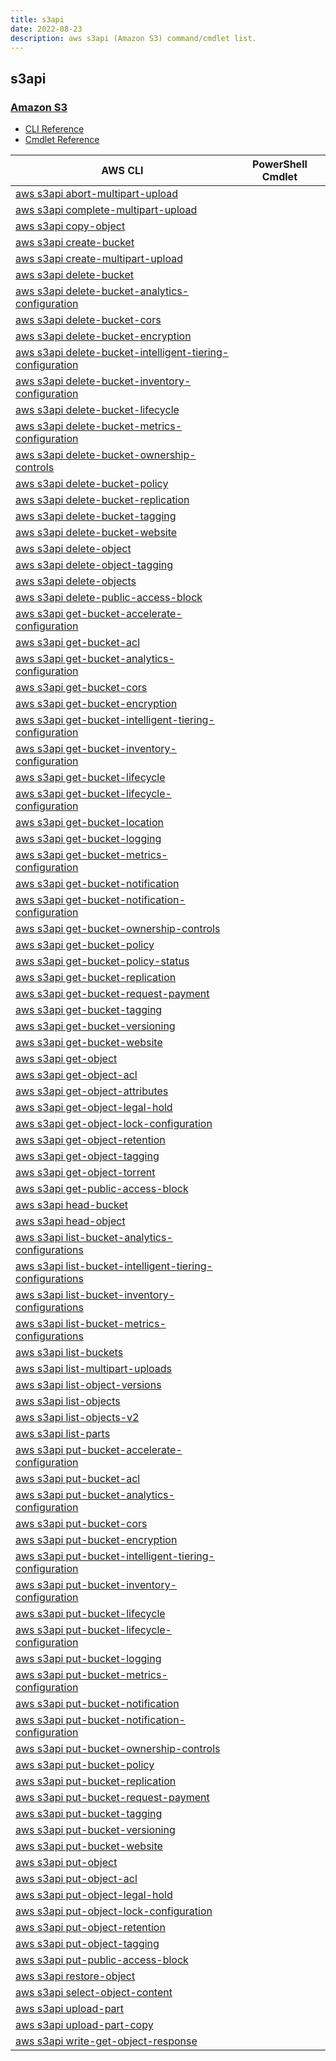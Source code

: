 ```yaml
---
title: s3api
date: 2022-08-23
description: aws s3api (Amazon S3) command/cmdlet list.
---
```


## s3api

### [Amazon S3](https://aws.amazon.com/s3/)

* [CLI Reference](https://docs.aws.amazon.com/cli/latest/reference/s3api/index.html)
* [Cmdlet Reference](https://docs.aws.amazon.com/powershell/latest/reference/items/Amazon_Simple_Storage_Service_cmdlets.html)

|AWS CLI|PowerShell Cmdlet|
|----|----|
|[aws s3api abort-multipart-upload](https://docs.aws.amazon.com/cli/latest/reference/s3api/abort-multipart-upload.html)||
|[aws s3api complete-multipart-upload](https://docs.aws.amazon.com/cli/latest/reference/s3api/complete-multipart-upload.html)||
|[aws s3api copy-object](https://docs.aws.amazon.com/cli/latest/reference/s3api/copy-object.html)||
|[aws s3api create-bucket](https://docs.aws.amazon.com/cli/latest/reference/s3api/create-bucket.html)||
|[aws s3api create-multipart-upload](https://docs.aws.amazon.com/cli/latest/reference/s3api/create-multipart-upload.html)||
|[aws s3api delete-bucket](https://docs.aws.amazon.com/cli/latest/reference/s3api/delete-bucket.html)||
|[aws s3api delete-bucket-analytics-configuration](https://docs.aws.amazon.com/cli/latest/reference/s3api/delete-bucket-analytics-configuration.html)||
|[aws s3api delete-bucket-cors](https://docs.aws.amazon.com/cli/latest/reference/s3api/delete-bucket-cors.html)||
|[aws s3api delete-bucket-encryption](https://docs.aws.amazon.com/cli/latest/reference/s3api/delete-bucket-encryption.html)||
|[aws s3api delete-bucket-intelligent-tiering-configuration](https://docs.aws.amazon.com/cli/latest/reference/s3api/delete-bucket-intelligent-tiering-configuration.html)||
|[aws s3api delete-bucket-inventory-configuration](https://docs.aws.amazon.com/cli/latest/reference/s3api/delete-bucket-inventory-configuration.html)||
|[aws s3api delete-bucket-lifecycle](https://docs.aws.amazon.com/cli/latest/reference/s3api/delete-bucket-lifecycle.html)||
|[aws s3api delete-bucket-metrics-configuration](https://docs.aws.amazon.com/cli/latest/reference/s3api/delete-bucket-metrics-configuration.html)||
|[aws s3api delete-bucket-ownership-controls](https://docs.aws.amazon.com/cli/latest/reference/s3api/delete-bucket-ownership-controls.html)||
|[aws s3api delete-bucket-policy](https://docs.aws.amazon.com/cli/latest/reference/s3api/delete-bucket-policy.html)||
|[aws s3api delete-bucket-replication](https://docs.aws.amazon.com/cli/latest/reference/s3api/delete-bucket-replication.html)||
|[aws s3api delete-bucket-tagging](https://docs.aws.amazon.com/cli/latest/reference/s3api/delete-bucket-tagging.html)||
|[aws s3api delete-bucket-website](https://docs.aws.amazon.com/cli/latest/reference/s3api/delete-bucket-website.html)||
|[aws s3api delete-object](https://docs.aws.amazon.com/cli/latest/reference/s3api/delete-object.html)||
|[aws s3api delete-object-tagging](https://docs.aws.amazon.com/cli/latest/reference/s3api/delete-object-tagging.html)||
|[aws s3api delete-objects](https://docs.aws.amazon.com/cli/latest/reference/s3api/delete-objects.html)||
|[aws s3api delete-public-access-block](https://docs.aws.amazon.com/cli/latest/reference/s3api/delete-public-access-block.html)||
|[aws s3api get-bucket-accelerate-configuration](https://docs.aws.amazon.com/cli/latest/reference/s3api/get-bucket-accelerate-configuration.html)||
|[aws s3api get-bucket-acl](https://docs.aws.amazon.com/cli/latest/reference/s3api/get-bucket-acl.html)||
|[aws s3api get-bucket-analytics-configuration](https://docs.aws.amazon.com/cli/latest/reference/s3api/get-bucket-analytics-configuration.html)||
|[aws s3api get-bucket-cors](https://docs.aws.amazon.com/cli/latest/reference/s3api/get-bucket-cors.html)||
|[aws s3api get-bucket-encryption](https://docs.aws.amazon.com/cli/latest/reference/s3api/get-bucket-encryption.html)||
|[aws s3api get-bucket-intelligent-tiering-configuration](https://docs.aws.amazon.com/cli/latest/reference/s3api/get-bucket-intelligent-tiering-configuration.html)||
|[aws s3api get-bucket-inventory-configuration](https://docs.aws.amazon.com/cli/latest/reference/s3api/get-bucket-inventory-configuration.html)||
|[aws s3api get-bucket-lifecycle](https://docs.aws.amazon.com/cli/latest/reference/s3api/get-bucket-lifecycle.html)||
|[aws s3api get-bucket-lifecycle-configuration](https://docs.aws.amazon.com/cli/latest/reference/s3api/get-bucket-lifecycle-configuration.html)||
|[aws s3api get-bucket-location](https://docs.aws.amazon.com/cli/latest/reference/s3api/get-bucket-location.html)||
|[aws s3api get-bucket-logging](https://docs.aws.amazon.com/cli/latest/reference/s3api/get-bucket-logging.html)||
|[aws s3api get-bucket-metrics-configuration](https://docs.aws.amazon.com/cli/latest/reference/s3api/get-bucket-metrics-configuration.html)||
|[aws s3api get-bucket-notification](https://docs.aws.amazon.com/cli/latest/reference/s3api/get-bucket-notification.html)||
|[aws s3api get-bucket-notification-configuration](https://docs.aws.amazon.com/cli/latest/reference/s3api/get-bucket-notification-configuration.html)||
|[aws s3api get-bucket-ownership-controls](https://docs.aws.amazon.com/cli/latest/reference/s3api/get-bucket-ownership-controls.html)||
|[aws s3api get-bucket-policy](https://docs.aws.amazon.com/cli/latest/reference/s3api/get-bucket-policy.html)||
|[aws s3api get-bucket-policy-status](https://docs.aws.amazon.com/cli/latest/reference/s3api/get-bucket-policy-status.html)||
|[aws s3api get-bucket-replication](https://docs.aws.amazon.com/cli/latest/reference/s3api/get-bucket-replication.html)||
|[aws s3api get-bucket-request-payment](https://docs.aws.amazon.com/cli/latest/reference/s3api/get-bucket-request-payment.html)||
|[aws s3api get-bucket-tagging](https://docs.aws.amazon.com/cli/latest/reference/s3api/get-bucket-tagging.html)||
|[aws s3api get-bucket-versioning](https://docs.aws.amazon.com/cli/latest/reference/s3api/get-bucket-versioning.html)||
|[aws s3api get-bucket-website](https://docs.aws.amazon.com/cli/latest/reference/s3api/get-bucket-website.html)||
|[aws s3api get-object](https://docs.aws.amazon.com/cli/latest/reference/s3api/get-object.html)||
|[aws s3api get-object-acl](https://docs.aws.amazon.com/cli/latest/reference/s3api/get-object-acl.html)||
|[aws s3api get-object-attributes](https://docs.aws.amazon.com/cli/latest/reference/s3api/get-object-attributes.html)||
|[aws s3api get-object-legal-hold](https://docs.aws.amazon.com/cli/latest/reference/s3api/get-object-legal-hold.html)||
|[aws s3api get-object-lock-configuration](https://docs.aws.amazon.com/cli/latest/reference/s3api/get-object-lock-configuration.html)||
|[aws s3api get-object-retention](https://docs.aws.amazon.com/cli/latest/reference/s3api/get-object-retention.html)||
|[aws s3api get-object-tagging](https://docs.aws.amazon.com/cli/latest/reference/s3api/get-object-tagging.html)||
|[aws s3api get-object-torrent](https://docs.aws.amazon.com/cli/latest/reference/s3api/get-object-torrent.html)||
|[aws s3api get-public-access-block](https://docs.aws.amazon.com/cli/latest/reference/s3api/get-public-access-block.html)||
|[aws s3api head-bucket](https://docs.aws.amazon.com/cli/latest/reference/s3api/head-bucket.html)||
|[aws s3api head-object](https://docs.aws.amazon.com/cli/latest/reference/s3api/head-object.html)||
|[aws s3api list-bucket-analytics-configurations](https://docs.aws.amazon.com/cli/latest/reference/s3api/list-bucket-analytics-configurations.html)||
|[aws s3api list-bucket-intelligent-tiering-configurations](https://docs.aws.amazon.com/cli/latest/reference/s3api/list-bucket-intelligent-tiering-configurations.html)||
|[aws s3api list-bucket-inventory-configurations](https://docs.aws.amazon.com/cli/latest/reference/s3api/list-bucket-inventory-configurations.html)||
|[aws s3api list-bucket-metrics-configurations](https://docs.aws.amazon.com/cli/latest/reference/s3api/list-bucket-metrics-configurations.html)||
|[aws s3api list-buckets](https://docs.aws.amazon.com/cli/latest/reference/s3api/list-buckets.html)||
|[aws s3api list-multipart-uploads](https://docs.aws.amazon.com/cli/latest/reference/s3api/list-multipart-uploads.html)||
|[aws s3api list-object-versions](https://docs.aws.amazon.com/cli/latest/reference/s3api/list-object-versions.html)||
|[aws s3api list-objects](https://docs.aws.amazon.com/cli/latest/reference/s3api/list-objects.html)||
|[aws s3api list-objects-v2](https://docs.aws.amazon.com/cli/latest/reference/s3api/list-objects-v2.html)||
|[aws s3api list-parts](https://docs.aws.amazon.com/cli/latest/reference/s3api/list-parts.html)||
|[aws s3api put-bucket-accelerate-configuration](https://docs.aws.amazon.com/cli/latest/reference/s3api/put-bucket-accelerate-configuration.html)||
|[aws s3api put-bucket-acl](https://docs.aws.amazon.com/cli/latest/reference/s3api/put-bucket-acl.html)||
|[aws s3api put-bucket-analytics-configuration](https://docs.aws.amazon.com/cli/latest/reference/s3api/put-bucket-analytics-configuration.html)||
|[aws s3api put-bucket-cors](https://docs.aws.amazon.com/cli/latest/reference/s3api/put-bucket-cors.html)||
|[aws s3api put-bucket-encryption](https://docs.aws.amazon.com/cli/latest/reference/s3api/put-bucket-encryption.html)||
|[aws s3api put-bucket-intelligent-tiering-configuration](https://docs.aws.amazon.com/cli/latest/reference/s3api/put-bucket-intelligent-tiering-configuration.html)||
|[aws s3api put-bucket-inventory-configuration](https://docs.aws.amazon.com/cli/latest/reference/s3api/put-bucket-inventory-configuration.html)||
|[aws s3api put-bucket-lifecycle](https://docs.aws.amazon.com/cli/latest/reference/s3api/put-bucket-lifecycle.html)||
|[aws s3api put-bucket-lifecycle-configuration](https://docs.aws.amazon.com/cli/latest/reference/s3api/put-bucket-lifecycle-configuration.html)||
|[aws s3api put-bucket-logging](https://docs.aws.amazon.com/cli/latest/reference/s3api/put-bucket-logging.html)||
|[aws s3api put-bucket-metrics-configuration](https://docs.aws.amazon.com/cli/latest/reference/s3api/put-bucket-metrics-configuration.html)||
|[aws s3api put-bucket-notification](https://docs.aws.amazon.com/cli/latest/reference/s3api/put-bucket-notification.html)||
|[aws s3api put-bucket-notification-configuration](https://docs.aws.amazon.com/cli/latest/reference/s3api/put-bucket-notification-configuration.html)||
|[aws s3api put-bucket-ownership-controls](https://docs.aws.amazon.com/cli/latest/reference/s3api/put-bucket-ownership-controls.html)||
|[aws s3api put-bucket-policy](https://docs.aws.amazon.com/cli/latest/reference/s3api/put-bucket-policy.html)||
|[aws s3api put-bucket-replication](https://docs.aws.amazon.com/cli/latest/reference/s3api/put-bucket-replication.html)||
|[aws s3api put-bucket-request-payment](https://docs.aws.amazon.com/cli/latest/reference/s3api/put-bucket-request-payment.html)||
|[aws s3api put-bucket-tagging](https://docs.aws.amazon.com/cli/latest/reference/s3api/put-bucket-tagging.html)||
|[aws s3api put-bucket-versioning](https://docs.aws.amazon.com/cli/latest/reference/s3api/put-bucket-versioning.html)||
|[aws s3api put-bucket-website](https://docs.aws.amazon.com/cli/latest/reference/s3api/put-bucket-website.html)||
|[aws s3api put-object](https://docs.aws.amazon.com/cli/latest/reference/s3api/put-object.html)||
|[aws s3api put-object-acl](https://docs.aws.amazon.com/cli/latest/reference/s3api/put-object-acl.html)||
|[aws s3api put-object-legal-hold](https://docs.aws.amazon.com/cli/latest/reference/s3api/put-object-legal-hold.html)||
|[aws s3api put-object-lock-configuration](https://docs.aws.amazon.com/cli/latest/reference/s3api/put-object-lock-configuration.html)||
|[aws s3api put-object-retention](https://docs.aws.amazon.com/cli/latest/reference/s3api/put-object-retention.html)||
|[aws s3api put-object-tagging](https://docs.aws.amazon.com/cli/latest/reference/s3api/put-object-tagging.html)||
|[aws s3api put-public-access-block](https://docs.aws.amazon.com/cli/latest/reference/s3api/put-public-access-block.html)||
|[aws s3api restore-object](https://docs.aws.amazon.com/cli/latest/reference/s3api/restore-object.html)||
|[aws s3api select-object-content](https://docs.aws.amazon.com/cli/latest/reference/s3api/select-object-content.html)||
|[aws s3api upload-part](https://docs.aws.amazon.com/cli/latest/reference/s3api/upload-part.html)||
|[aws s3api upload-part-copy](https://docs.aws.amazon.com/cli/latest/reference/s3api/upload-part-copy.html)||
|[aws s3api write-get-object-response](https://docs.aws.amazon.com/cli/latest/reference/s3api/write-get-object-response.html)||

